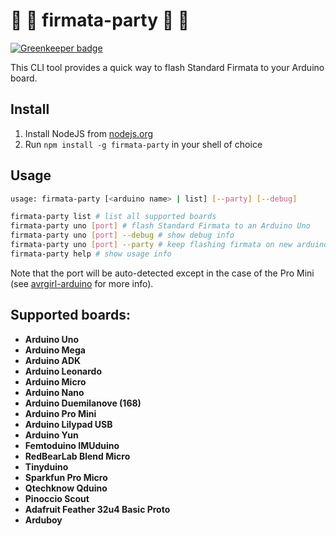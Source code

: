 # :balloon: :tada: firmata-party :tada: :balloon:

[![Greenkeeper badge](https://badges.greenkeeper.io/noopkat/firmata-party.svg)](https://greenkeeper.io/)

This CLI tool provides a quick way to flash Standard Firmata to your Arduino board.

## Install

1. Install NodeJS from [nodejs.org](http://nodejs.org)
2. Run `npm install -g firmata-party` in your shell of choice

## Usage

```bash
usage: firmata-party [<arduino name> | list] [--party] [--debug]

firmata-party list # list all supported boards
firmata-party uno [port] # flash Standard Firmata to an Arduino Uno
firmata-party uno [port] --debug # show debug info
firmata-party uno [port] --party # keep flashing firmata on new arduinos until you quit the program with ctrl+c!
firmata-party help # show usage info
```

Note that the port will be auto-detected except in the case of the Pro Mini (see [avrgirl-arduino](https://github.com/noopkat/avrgirl-arduino) for more info).

## Supported boards:

+ **Arduino Uno**
+ **Arduino Mega**
+ **Arduino ADK**
+ **Arduino Leonardo**
+ **Arduino Micro**
+ **Arduino Nano**
+ **Arduino Duemilanove (168)**
+ **Arduino Pro Mini**
+ **Arduino Lilypad USB**
+ **Arduino Yun**
+ **Femtoduino IMUduino**
+ **RedBearLab Blend Micro**
+ **Tinyduino**
+ **Sparkfun Pro Micro**
+ **Qtechknow Qduino**
+ **Pinoccio Scout**
+ **Adafruit Feather 32u4 Basic Proto**
+ **Arduboy**